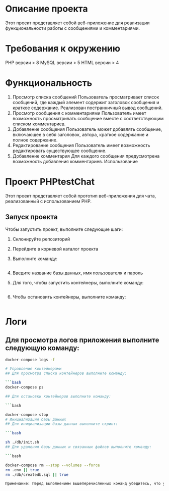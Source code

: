 # Описание проекта
Этот проект представляет собой веб-приложение для реализации функциональности работы с сообщениями и комментариями.

# Требования к окружению
PHP версии > 8
MySQL версии > 5
HTML версии > 4
# Функциональность
1. Просмотр списка сообщений
Пользователь просматривает список сообщений, где каждый элемент содержит заголовок сообщения и краткое содержание.
Реализован постранничный вывод сообщений.
2. Просмотр сообщения с комментариями
Пользователь имеет возможность просматривать сообщение вместе с соответствующим списком комментариев.
3. Добавление сообщения
Пользователь может добавлять сообщение, включающее в себя заголовок, автора, краткое содержание и полное содержание.
4. Редактирование сообщения
Пользователь имеет возможность редактировать существующее сообщение.
5. Добавление комментария
Для каждого сообщения предусмотрена возможность добавления комментариев.
Использование



# Проект PHPtestChat

Этот проект представляет собой прототип веб-приложения для чата, реализованный с использованием PHP.

## Запуск проекта

Чтобы запустить проект, выполните следующие шаги:

1. Склонируйте репозиторий

2. Перейдите в корневой каталог проекта

3. Выполните команду:
   ```make init-db

4. Введите название базы данных, имя пользователя и пароль

5. Для того, чтобы запустить контейнеры, выполните команду:
   ```make up

6. Чтобы остановить контейнеры, выполните команду:
   ```make stop
   
# Логи
## Для просмотра логов приложения выполните следующую команду:

   ```bash
   docker-compose logs -f

# Управление контейнерами
## Для просмотра списка контейнеров выполните команду:

   ```bash
   docker-compose ps
   
## Для остановки контейнеров выполните команду:

   ```bash

docker-compose stop
# Инициализация базы данных
## Для инициализации базы данных выполните скрипт:

   ```bash

sh ./db/init.sh
## Для удаления базы данных и связанных файлов выполните команду:

   ```bash

docker-compose rm --stop --volumes --force
rm .env || true
rm ./db/createdb.sql || true

Примечание: Перед выполнением вышеперечисленных команд убедитесь, что у вас установлен Docker и Docker Compose.

